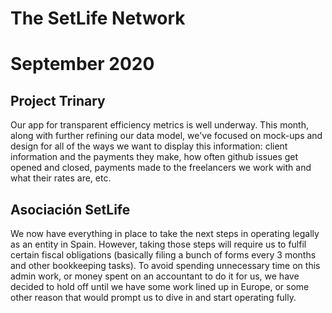 # The SetLife Network
# September 2020

## Project Trinary

Our app for transparent efficiency metrics is well underway. This month, along with further refining our data model, we've focused on mock-ups and design for all of the ways we want to display this information: client information and the payments they make, how often github issues get opened and closed, payments made to the freelancers we work with and what their rates are, etc.

## Asociación SetLife

We now have everything in place to take the next steps in operating legally as an entity in Spain. However, taking those steps will require us to fulfil certain fiscal obligations (basically filing a bunch of forms every 3 months and other bookkeeping tasks). To avoid spending unnecessary time on this admin work, or money spent on an accountant to do it for us, we have decided to hold off until we have some work lined up in Europe, or some other reason that would prompt us to dive in and start operating fully.
